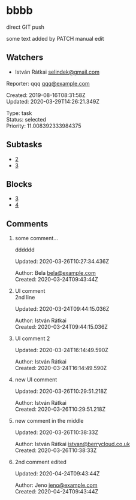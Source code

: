 # bbbb

direct GIT push

some text added by PATCH
manual edit

## Watchers
- István Rátkai <selindek@gmail.com>

Reporter: qqq <qqq@example.com>  

Created: 2019-08-16T08:31:58Z  
Updated: 2020-03-29T14:26:21.349Z

Type: task  
Status: selected  
Priority: 11.008392333984375

## Subtasks
- [2](2.md "2nd issue")
- [3](3.md "Edit the new file")

## Blocks
- [3](3.md "Edit the new file")
- [4](4.md "Unreferenced issue")

## Comments
1.  some comment...

    dddddd

    Updated: 2020-03-26T10:27:34.436Z

    Author: Bela <bela@example.com>  
    Created: 2020-03-24T09:43:44Z  

2.  UI comment  
    2nd line

    Updated: 2020-03-24T09:44:15.036Z

    Author: István Rátkai  
    Created: 2020-03-24T09:44:15.036Z  

3.  UI comment 2

    Updated: 2020-03-24T16:14:49.590Z

    Author: István Rátkai  
    Created: 2020-03-24T16:14:49.590Z  

4.  new UI comment

    Updated: 2020-03-26T10:29:51.218Z

    Author: István Rátkai  
    Created: 2020-03-26T10:29:51.218Z  

5.  new comment in the middle

    Updated: 2020-03-26T10:38:33Z

    Author: István Rátkai <istvan@berrycloud.co.uk>  
    Created: 2020-03-26T10:38:33Z  

6.  2nd comment edited

    Updated: 2020-04-24T09:43:44Z

    Author: Jeno <jeno@example.com>  
    Created: 2020-04-24T09:43:44Z  
